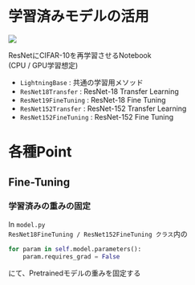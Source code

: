 # 学習済みモデルの活用

<a href="https://www.kaggle.com/sasayabaku/resnet-cifar10-transfer-learning-fine-tuning" target="_blank" rel="noopener noreferrer">
    <img src="https://img.shields.io/badge/kaggle-Notebook-blue?logo=kaggle" />
</a>

ResNetにCIFAR-10を再学習させるNotebook   
(CPU / GPU学習想定)

- `LightningBase` : 共通の学習用メソッド
- `ResNet18Transfer` : ResNet-18 Transfer Learning
- `ResNet19FineTuning` : ResNet-18 Fine Tuning
- `ResNet152Transfer` : ResNet-152 Transfer Learning
- `ResNet152FineTuning` : ResNet-152 Fine Tuning

# 各種Point

## Fine-Tuning

### 学習済みの重みの固定

In `model.py`  
`ResNet18FineTuning / ResNet152FineTuning クラス`内の

```python
for param in self.model.parameters():
    param.requires_grad = False
```
にて、Pretrainedモデルの重みを固定する